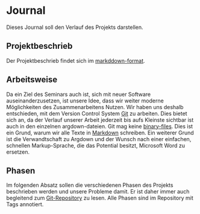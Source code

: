 # Journal
Dieses Journal soll den Verlauf des Projekts darstellen.

## Projektbeschrieb
Der Projektbeschrieb findet sich im [markddown-format](Projektbeschrieb.md).

## Arbeitsweise
Da ein Ziel des Seminars auch ist, sich mit neuer Software auseinanderzusetzen, ist unsere Idee, dass wir weiter moderne Möglichkeiten des Zusammenarbeitens Nutzen. Wir haben uns deshalb entschieden, mit dem Version Control System [Git](https://git-scm.com/book/en/v2/Getting-Started-What-is-Git%3F) zu arbeiten. Dies bietet sich an, da der Verlauf unserer Arbeit jederzeit bis aufs Kleinste sichtbar ist auch in den einzelnen argdown-dateien. Git mag keine [binary-files](https://de.wikipedia.org/wiki/Bin%C3%A4rdatei). Dies ist ein Grund, warum wir alle Texte in [Markdown](https://en.wikipedia.org/wiki/Markdown) schreiben. Ein weiterer Grund ist die Verwandtschaft zu Argdown und der Wunsch nach einer einfachen, schnellen Markup-Sprache, die das Potential besitzt, Microsoft Word zu ersetzen.

## Phasen
Im folgenden Absatz sollen die verschiedenen Phasen des Projekts beschrieben werden und unsere Probleme damit. Er ist daher immer auch begleitend zum [Git-Repository](https://github.com/flicksolutions/musk) zu lesen. Alle Phasen sind im Repository mit Tags annotiert. 

### 